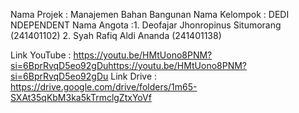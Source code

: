 Nama Projek : Manajemen Bahan Bangunan
Nama Kelompok : DEDI NDEPENDENT
Nama Angota :1. Deofajar Jhonropinus Situmorang (241401102)
             2. Syah Rafiq Aldi Ananda (241401138)

Link YouTube : https://youtu.be/HMtUono8PNM?si=6BprRvqD5eo92gDuhttps://youtu.be/HMtUono8PNM?si=6BprRvqD5eo92gDu
Link Drive : https://drive.google.com/drive/folders/1m65-SXAt35qKbM3ka5kTrmclgZtxYoVf
